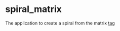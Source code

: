 # spiral_matrix
The application to create a spiral from the matrix
[tag](https://cloud.githubusercontent.com/assets/7734561/13177042/ad2f1fd2-d727-11e5-9d0a-6b498115924a.jpg)
